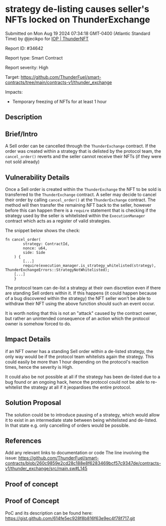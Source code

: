 
# strategy de-listing causes seller's NFTs locked on ThunderExchange

Submitted on Mon Aug 19 2024 07:34:18 GMT-0400 (Atlantic Standard Time) by @jecikpo for [IOP | ThunderNFT](https://immunefi.com/bounty/thundernft-iop/)

Report ID: #34642

Report type: Smart Contract

Report severity: High

Target: https://github.com/ThunderFuel/smart-contracts/tree/main/contracts-v1/thunder_exchange

Impacts:
- Temporary freezing of NFTs for at least 1 hour

## Description
## Brief/Intro
A Sell order can be cancelled through the `ThunderExchange` contract. If the order was created within a strategy that is delisted by the protocol team, the `cancel_order()` reverts and the seller cannot receive their NFTs (if they were not sold already)

## Vulnerability Details
Once a Sell order is created within the `ThunderExchange` the NFT to be sold is transferred to the `ThunderExchange` contract. A seller may decide to cancel their order by calling `cancel_order()` at the `ThunderExchange` contract. The method will then transfer the remaining NFT back to the seller, however before this can happen there is a `require` statement that is checking if the strategy used by the seller is whitelisted within the `ExecutionManager` contract which acts as a register of valid strategies.

The snippet below shows the check:
```
fn cancel_order(
        strategy: ContractId,
        nonce: u64,
        side: Side
    ) {
        [...]
        require(execution_manager.is_strategy_whitelisted(strategy), ThunderExchangeErrors::StrategyNotWhitelisted);
    [...]
    }
```
The protocol team can de-list a strategy at their own discretion even if there are standing Sell orders within it. If this happens (it could happen because of a bug discovered within the strategy) the NFT seller won't be able to withdraw their NFT using the above function should such an event occur.

It is worth noting that this is not an "attack" caused by the contract owner, but rather an unintended consequence of an action which the protocol owner is somehow forced to do. 

## Impact Details
if an NFT owner has a standing Sell order within a de-listed strategy, the only way would be if the protocol team whitelists again the strategy. This could easily be more than 1 hour depending on the protocol's reaction times, hence the severity is High.

It could also be not possible at all if the strategy has been de-listed due to a bug found or an ongoing hack, hence the protocol could not be able to re-whitelist the strategy at all if it jeopardises the entire protocol.

## Solution Proposal
The solution could be to introduce pausing of a strategy, which would allow it to exist in an intermediate state between being whitelisted and de-listed. In that state e.g. only cancelling of orders would be possible.

## References
Add any relevant links to documentation or code
The line involving the issue: https://github.com/ThunderFuel/smart-contracts/blob/260c9859e2cd28c188e8f6283469bcf57c9347de/contracts-v1/thunder_exchange/src/main.sw#L145


        
## Proof of concept
## Proof of Concept
PoC and its description can be found here: https://gist.github.com/614fe5ec928f8b816f63e9ec4f78f717.git